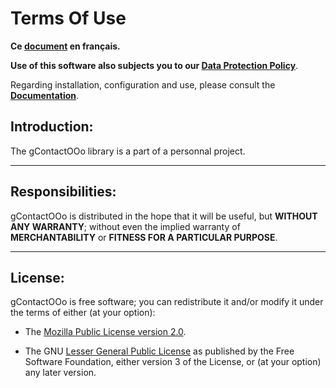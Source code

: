 
# Terms Of Use

**Ce [document][1] en français.**

**Use of this software also subjects you to our [Data Protection Policy][2]**.

Regarding installation, configuration and use,
please consult the **[Documentation][3]**.

## Introduction:

The gContactOOo library is a part of a personnal project.

___
## Responsibilities:

gContactOOo is distributed in the hope that it will be useful,
but **WITHOUT ANY WARRANTY**; without even the implied warranty of
**MERCHANTABILITY** or **FITNESS FOR A PARTICULAR PURPOSE**.

___
## License:

gContactOOo is free software; you can redistribute it and/or
modify it under the terms of either (at your option):

- The [Mozilla Public License version 2.0][4].

- The GNU [Lesser General Public License][5] as published by the Free Software
Foundation, either version 3 of the License, or (at your option) any later version.

[1]: <https://prrvchr.github.io/gContactOOo/source/gContactOOo/registration/TermsOfUse_fr>
[2]: <https://prrvchr.github.io/gContactOOo/source/gContactOOo/registration/PrivacyPolicy_en>
[3]: <https://prrvchr.github.io/gContactOOo/>
[4]: <http://mozilla.org/MPL/2.0/>
[5]: <http://www.gnu.org/licenses/lgpl-3.0.html>

